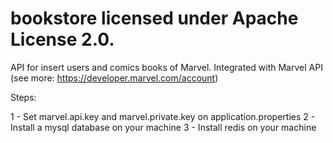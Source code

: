 # bookstore licensed under Apache License 2.0.

API for insert users and comics books of Marvel. Integrated with Marvel API (see more: https://developer.marvel.com/account)

Steps:

1 - Set marvel.api.key and marvel.private.key on application.properties
2 - Install a mysql database on your machine
3 - Install redis on your machine
